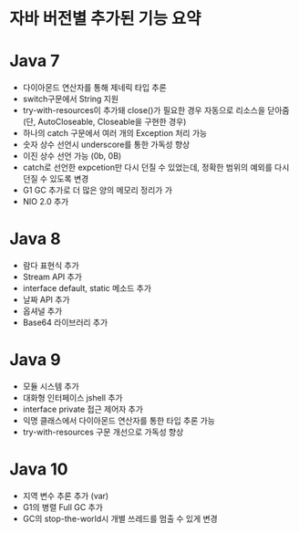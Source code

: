 # 자바 버전별 추가된 기능 요약

# Java 7

* 다이아몬드 연산자를 통해 제네릭 타입 추론
* switch구문에서 String 지원
* try-with-resources이 추가돼 close()가 필요한 경우 자동으로 리소스을 닫아줌 (단, AutoCloseable, Closeable을 구현한 경우)
* 하나의 catch 구문에서 여러 개의 Exception 처리 가능
* 숫자 상수 선언시 underscore를 통한 가독성 향상
* 이진 상수 선언 가능 (0b, 0B)
* catch로 선언한 expcetion만 다시 던질 수 있었는데, 정확한 범위의 예외를 다시 던질 수 있도록 변경
* G1 GC 추가로 더 많은 양의 메모리 정리가 가
* NIO 2.0 추가

# Java 8

* 람다 표현식 추가
* Stream API 추가
* interface default, static 메소드 추가
* 날짜 API 추가
* 옵셔널 추가
* Base64 라이브러리 추가

# Java 9

* 모듈 시스템 추가
* 대화형 인터페이스 jshell 추가 
* interface private 접근 제어자 추가
* 익명 클래스에서 다이아몬드 연산자를 통한 타입 추론 가능
* try-with-resources 구문 개선으로 가독성 향상

# Java 10

* 지역 변수 추론 추가 (var)
* G1의 병렬 Full GC 추가
* GC의 stop-the-world시 개별 쓰레드를 멈출 수 있게 변경
